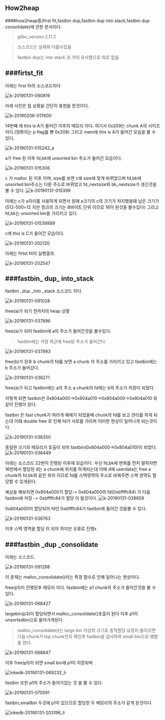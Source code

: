 ## How2heap 

####how2heap중(first fit,fastbin dup,fastbin dup into stack,fastbin dup consolidate)에 관한 문서이다.

>glibc_version 2.11.2 

>소스코드는 실제와 다를수있음
>
>fastbin dup는 into stack 과 거의 유사함으로 따로 없음


###firtst_fit
---
아래는 first fit의 소스코드이다

![k-20190131-090819](https://user-images.githubusercontent.com/37978105/52280442-4115d700-299f-11e9-9d6f-17e49518983e.png)


아래 사진은  힙 상황을 간단히 표현을 한것이다.

![k-20190206-017600](https://user-images.githubusercontent.com/37978105/52283693-4c203580-29a6-11e9-8abf-610ad111e86d.png)

14번쨰 에 this is A가 들어간 이후의 메모리 이다.
여기서 0x209는 chunk A의 사이즈 이다.(정확히는 p flag를 뺸 0x208) 그리고 mem에 this is A가 들어간 모습을 볼 수 있다.

![k-20190131-015242_a](https://user-images.githubusercontent.com/37978105/52283957-d8caf380-29a6-11e9-95a6-8c3dad843193.png)

a가 free 된 이후 fd,bk에 unsorted bin 주소가 들어간 모습이다.

![k-20190131-015306](https://user-images.githubusercontent.com/37978105/52284228-53940e80-29a7-11e9-8a76-dc9ad9e090d2.png)


c 가 malloc 된 이후 이며, size를 보면 c에 size에 맞게 바뀌었으며  fd,bk에 unsorted bin주소는 다른 주소로 바뀌었고 fd_nextsize와 bk_nextsize가 생긴것을 볼 수 있다.
![k-20190131-015399](https://user-images.githubusercontent.com/37978105/52299813-bac2ba80-29c9-11e9-8267-c685245b915a.png)

아래는 c가 a자리를 사용하게 되면서 원래 a크기의 c의 크기가 차지했을떄 남은 크기가 (512-500=12 지만 청크의 크기는 8바이트 단위 이므로 16이 된것을 볼수있다) 그리고 fd,bk는 unsorted bin을 가리키고 있다.

![k-20190131-01539889](https://user-images.githubusercontent.com/37978105/52300127-6a982800-29ca-11e9-8f5c-07b937fe4266.png)

c에 this is C가 들어간 모습이다.

![k-20190131-202120](https://user-images.githubusercontent.com/37978105/52300331-f01bd800-29ca-11e9-9cd8-05eb75469fd4.png)

아래는 firtst fit의 실행결과.

![k-20190131-202547](https://user-images.githubusercontent.com/37978105/52300417-1ccfef80-29cb-11e9-897a-c9201ee543b0.png)


###fastbin_ dup_ into_stack
---

fastbin _dup _into _stack 소스코드 이다.
 
![k-20190131-091028](https://user-images.githubusercontent.com/37978105/52300586-95cf4700-29cb-11e9-9c6e-4bb0d3743721.png)

free(a)가 되기 전까지의 heap 상황

![k-20190131-037896](https://user-images.githubusercontent.com/37978105/52300925-78e74380-29cc-11e9-92ea-18541af6a3c1.png)

free(a)가 되어 fastbin에 a의 주소가 들어간것을 볼수있다.

>fastbin에는 가장 최근에 free된 주소가 들어간다.


![k-20190131-037993](https://user-images.githubusercontent.com/37978105/52300970-987e6c00-29cc-11e9-831f-98c53c0cf573.png)

free(b)가 된후 b chunk의 fd를 보면 a chunk 의 주소를 가리키고 있고 fastbin에는 b 주소가 들어갔다.

![k-20190131-038271](https://user-images.githubusercontent.com/37978105/52301025-bea40c00-29cc-11e9-9cc9-b0a03d473351.png)

free(a)가 되고 fastbin에는 a의 주소 a chunk의 fd에는 b의 주소가 저장이 되었다.

이렇게 되면 fastbin은 0x804a000->0x804a010->0x804a000->0x804a010 와 같이 진행이 된다.

fastbin 은 fast chunk가 여러개 해제가 되었을때  chunk의 fd를 보고 관리를 하게 되는대 이떄 double free 로 인해 fd가 서로를 가리켜 이러한 현상이 일어나게 되는것이다.

![k-20190131-038350](https://user-images.githubusercontent.com/37978105/52302527-da111600-29d0-11e9-945a-28ae5d1ec069.png)

동일한 크기의 메모리가 호출이 되어 fastbin(0x804a000->0x804a010)이 되었다.
![k-20190131-038449](https://user-images.githubusercontent.com/37978105/52302925-f2356500-29d1-11e9-9537-1495d0f5b59c.png)

아래는 소스코드 22번이 진행된 이후에 모습이다. 우선 fd,bk에 변화를 먼저 말하자면 16번에서 할당된 d는 a chunk에 위치를 하게되는대 이때 d에 userdata는 free a chunk의 fd,bk와 같은 위치 이므로 fd를 스택영역의 주소로 바꿔주면 스택 영역도 할당할 수 있게된다.

예상을 해보자면  0x804a000가 할당-> 0x804a000의 fd(0xbffffc84) 가 다음 fastbin에 저장 -> 0xbffffc84가 할당 이 될것이다. 
![k-20190131-038659](https://user-images.githubusercontent.com/37978105/52303063-59531980-29d2-11e9-8b85-da6cd678026d.png)

0x804a000이 할당되어 fd인 0xbffffc84가 fastbin에 들어간 것을볼 수 있다.

![k-20190131-038763](https://user-images.githubusercontent.com/37978105/52303308-fe6df200-29d2-11e9-8153-921dcce14a68.png)

이후 스택 영역을 할당 이 되야 하지만 오류로 진행x

###fastbin _dup _consolidate
---

아래는 소스코드.

![k-20190131-091298](https://user-images.githubusercontent.com/37978105/52303802-47727600-29d4-11e9-9c39-fbf5799cac3b.png)

이 문제는 malloc_consolidate()라는 특정 함수로 인해 일어나는 현상이다.

free(p1)이 진행된후 메모리 이다. fastbin에는 p1 chunk의 주소가 들어간것을 볼 수 있다.

![k-20190131-068427](https://user-images.githubusercontent.com/37978105/52304645-8e616b00-29d6-11e9-9e6c-5e6446dddc6a.png)

largebin(p3)이 할당되면서 malloc_consolidate()호출이 된다 이후 p1이 unsortedbin으로 들어가게된다.
 
>malloc_consolidate()는 large bin 이상의 크기로 동적할당 요청이 들어오면 다음 chunk가 top chunk인지 확인후 fastbin을 검사하여 small bin으로 병합을 한다.

![k-20190131-068647](https://user-images.githubusercontent.com/37978105/52304807-e1d3b900-29d6-11e9-9dac-ef113d478e49.png)

이후 free(p1)이 되면 small bin에 p1이 저장되며 

![inkedk-20190131-069232_li](https://user-images.githubusercontent.com/37978105/52305098-a5548d00-29d7-11e9-85c0-ef5a9f0113b1.jpg)

fastbin 또한 p1의 주소가 들어가있는 것 을 볼 수 있다.

![k-20190131-070591](https://user-images.githubusercontent.com/37978105/52305387-50654680-29d8-11e9-942d-5ab972edf331.png)

fastbin,smallbin 두곳에 p1이 있으므로 할당한 두 메모리의 주소가 같게 된것이다.

![inkedk-20190131-203196_li](https://user-images.githubusercontent.com/37978105/52305482-8dc9d400-29d8-11e9-906d-7f4d11da67af.jpg)
